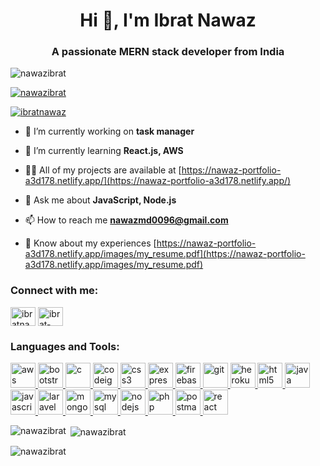 <h1 align="center">Hi 👋, I'm Ibrat Nawaz</h1>
<h3 align="center">A passionate MERN stack developer from India</h3>

<p align="left"> <img src="https://komarev.com/ghpvc/?username=nawazibrat&label=Profile%20views&color=0e75b6&style=flat"
        alt="nawazibrat" /> </p>

<p align="left"> <a href="https://github.com/ryo-ma/github-profile-trophy"><img
            src="https://github-profile-trophy.vercel.app/?username=nawazibrat" alt="nawazibrat" /></a> </p>

<p align="left"> <a href="https://twitter.com/ibratnawaz" target="blank"><img
            src="https://img.shields.io/twitter/follow/ibratnawaz?logo=twitter&style=for-the-badge"
            alt="ibratnawaz" /></a> </p>

- 🔭 I’m currently working on **task manager**

- 🌱 I’m currently learning **React.js, AWS**

- 👨‍💻 All of my projects are available at
  [https://nawaz-portfolio-a3d178.netlify.app/](https://nawaz-portfolio-a3d178.netlify.app/)

- 💬 Ask me about **JavaScript, Node.js**

- 📫 How to reach me **nawazmd0096@gmail.com**

- 📄 Know about my experiences
  [https://nawaz-portfolio-a3d178.netlify.app/images/my_resume.pdf](https://nawaz-portfolio-a3d178.netlify.app/images/my_resume.pdf)

<h3 align="left">Connect with me:</h3>
<p align="left">
    <a href="https://twitter.com/ibratnawaz" target="blank"><img align="center"
            src="https://cdn.jsdelivr.net/npm/simple-icons@3.0.1/icons/twitter.svg" alt="ibratnawaz" height="30"
            width="40" /></a>
    <a href="https://linkedin.com/in/ibrat-nawaz-08b677183" target="blank"><img align="center"
            src="https://cdn.jsdelivr.net/npm/simple-icons@3.0.1/icons/linkedin.svg" alt="ibrat-nawaz-08b677183"
            height="30" width="40" /></a>
</p>

<h3 align="left">Languages and Tools:</h3>
<p align="left"> <a href="https://aws.amazon.com" target="_blank"> <img
            src="https://devicons.github.io/devicon/devicon.git/icons/amazonwebservices/amazonwebservices-original-wordmark.svg"
            alt="aws" width="40" height="40" /> </a> <a href="https://getbootstrap.com" target="_blank"> <img
            src="https://devicons.github.io/devicon/devicon.git/icons/bootstrap/bootstrap-plain.svg" alt="bootstrap"
            width="40" height="40" /> </a> <a href="https://www.cprogramming.com/" target="_blank"> <img
            src="https://devicons.github.io/devicon/devicon.git/icons/c/c-original.svg" alt="c" width="40"
            height="40" /> </a> <a href="https://codeigniter.com" target="_blank"> <img
            src="https://cdn.worldvectorlogo.com/logos/codeigniter.svg" alt="codeigniter" width="40" height="40" /> </a>
    <a href="https://www.w3schools.com/css/" target="_blank"> <img
            src="https://devicons.github.io/devicon/devicon.git/icons/css3/css3-original-wordmark.svg" alt="css3"
            width="40" height="40" /> </a> <a href="https://expressjs.com" target="_blank"> <img
            src="https://devicons.github.io/devicon/devicon.git/icons/express/express-original-wordmark.svg"
            alt="express" width="40" height="40" /> </a> <a href="https://firebase.google.com/" target="_blank"> <img
            src="https://www.vectorlogo.zone/logos/firebase/firebase-icon.svg" alt="firebase" width="40" height="40" />
    </a> <a href="https://git-scm.com/" target="_blank"> <img
            src="https://www.vectorlogo.zone/logos/git-scm/git-scm-icon.svg" alt="git" width="40" height="40" /> </a> <a
        href="https://heroku.com" target="_blank"> <img src="https://www.vectorlogo.zone/logos/heroku/heroku-icon.svg"
            alt="heroku" width="40" height="40" /> </a> <a href="https://www.w3.org/html/" target="_blank"> <img
            src="https://devicons.github.io/devicon/devicon.git/icons/html5/html5-original-wordmark.svg" alt="html5"
            width="40" height="40" /> </a> <a href="https://www.java.com" target="_blank"> <img
            src="https://devicons.github.io/devicon/devicon.git/icons/java/java-original-wordmark.svg" alt="java"
            width="40" height="40" /> </a> <a href="https://developer.mozilla.org/en-US/docs/Web/JavaScript"
        target="_blank"> <img
            src="https://devicons.github.io/devicon/devicon.git/icons/javascript/javascript-original.svg"
            alt="javascript" width="40" height="40" /> </a> <a href="https://laravel.com/" target="_blank"> <img
            src="https://devicons.github.io/devicon/devicon.git/icons/laravel/laravel-plain-wordmark.svg" alt="laravel"
            width="40" height="40" /> </a> <a href="https://www.mongodb.com/" target="_blank"> <img
            src="https://devicons.github.io/devicon/devicon.git/icons/mongodb/mongodb-original-wordmark.svg"
            alt="mongodb" width="40" height="40" /> </a> <a href="https://www.mysql.com/" target="_blank"> <img
            src="https://devicons.github.io/devicon/devicon.git/icons/mysql/mysql-original-wordmark.svg" alt="mysql"
            width="40" height="40" /> </a> <a href="https://nodejs.org" target="_blank"> <img
            src="https://devicons.github.io/devicon/devicon.git/icons/nodejs/nodejs-original-wordmark.svg" alt="nodejs"
            width="40" height="40" /> </a> <a href="https://www.php.net" target="_blank"> <img
            src="https://devicons.github.io/devicon/devicon.git/icons/php/php-original.svg" alt="php" width="40"
            height="40" /> </a> <a href="https://postman.com" target="_blank"> <img
            src="https://www.vectorlogo.zone/logos/getpostman/getpostman-icon.svg" alt="postman" width="40"
            height="40" /> </a> <a href="https://reactjs.org/" target="_blank"> <img
            src="https://devicons.github.io/devicon/devicon.git/icons/react/react-original-wordmark.svg" alt="react"
            width="40" height="40" /> </a> </p>

<p><img align="left"
        src="https://github-readme-stats.vercel.app/api/top-langs?username=nawazibrat&show_icons=true&theme=tokyonight&locale=en&layout=compact"
        alt="nawazibrat" /></p>

<p>&nbsp;<img align="center"
        src="https://github-readme-stats.vercel.app/api?username=nawazibrat&show_icons=true&theme=merko&locale=en"
        alt="nawazibrat" /></p>

<p><img align="center" src="https://github-readme-streak-stats.herokuapp.com/?user=nawazibrat&" alt="nawazibrat" /></p>
